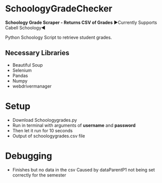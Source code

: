 # SchoologyGradeChecker
**Schoology Grade Scraper - Returns CSV of Grades**
▶️Currently Supports Cabell Schoology◀️

Python Schoology Script to retrieve student grades.

## Necessary Libraries
- Beautiful Soup
- Selenium
- Pandas
- Numpy
- webdrivermanager

# Setup
- Download Schoologygrades.py
- Run in terminal with arguments of **username** and **password**
- Then let it run for 10 seconds
- Output of schoologygrades.csv file


# Debugging
- Finishes but no data in the csv
  Caused by dataParentP1 not being set correctly for the semester
  
